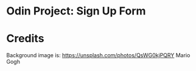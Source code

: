 # Odin Project: Sign Up Form

# Credits

Background image is: https://unsplash.com/photos/QsWG0kjPQRY Mario Gogh